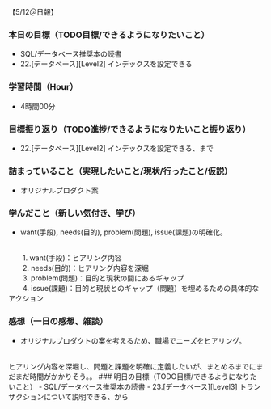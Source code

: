 【5/12＠日報】
### 本日の目標（TODO目標/できるようになりたいこと）
- SQL/データベース推奨本の読書
- 22.[データベース][Level2] インデックスを設定できる
### 学習時間（Hour）
- 4時間00分
### 目標振り返り（TODO進捗/できるようになりたいこと振り返り）
- 22.[データベース][Level2] インデックスを設定できる、まで
### 詰まっていること（実現したいこと/現状/行ったこと/仮説）
- オリジナルプロダクト案
### 学んだこと（新しい気付き、学び）
- want(手段), needs(目的), problem(問題), issue(課題)の明確化。
<br>
　　1. want(手段)：ヒアリング内容
<br>
　　2. needs(目的)：ヒアリング内容を深堀
<br>
　　3. problem(問題)：目的と現状の間にあるギャップ
<br>
　　4. issue(課題)：目的と現状とのギャップ（問題）を埋めるための具体的なアクション

### 感想（一日の感想、雑談）
- オリジナルプロダクトの案を考えるため、職場でニーズをヒアリング。
<br>
ヒアリング内容を深堀し、問題と課題を明確に定義したいが、まとめるまでにまだまだ時間がかかりそう。。
### 明日の目標（TODO目標/できるようになりたいこと）
- SQL/データベース推奨本の読書
- 23.[データベース][Level3] トランザクションについて説明できる、から
